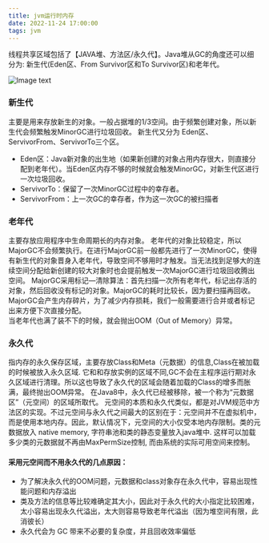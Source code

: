 ```yaml
---
title: jvm运行时内存
date: 2022-11-24 17:00:00
tags: jvm
---
```


线程共享区域包括了【JAVA堆、方法区/永久代】。Java堆从GC的角度还可以细分为: 新生代(Eden区、From Survivor区和To Survivor区)和老年代。
<!--more-->
![Image text](/asset/article/20221123/4.png)
### 新生代
主要是用来存放新生的对象。一般占据堆的1/3空间。由于频繁创建对象，所以新生代会频繁触发MinorGC进行垃圾回收。
新生代又分为 Eden区、ServivorFrom、ServivorTo三个区。
* Eden区：Java新对象的出生地（如果新创建的对象占用内存很大，则直接分配到老年代）。当Eden区内存不够的时候就会触发MinorGC，对新生代区进行一次垃圾回收。
* ServivorTo：保留了一次MinorGC过程中的幸存者。
* ServivorFrom：上一次GC的幸存者，作为这一次GC的被扫描者

### 老年代
主要存放应用程序中生命周期长的内存对象。
老年代的对象比较稳定，所以MajorGC不会频繁执行。在进行MajorGC前一般都先进行了一次MinorGC，使得有新生代的对象晋身入老年代，导致空间不够用时才触发。当无法找到足够大的连续空间分配给新创建的较大对象时也会提前触发一次MajorGC进行垃圾回收腾出空间。
MajorGC采用标记—清除算法：首先扫描一次所有老年代，标记出存活的对象，然后回收没有标记的对象。MajorGC的耗时比较长，因为要扫描再回收。MajorGC会产生内存碎片，为了减少内存损耗，我们一般需要进行合并或者标记出来方便下次直接分配。	
当老年代也满了装不下的时候，就会抛出OOM（Out of Memory）异常。

### 永久代
指内存的永久保存区域，主要存放Class和Meta（元数据）的信息,Class在被加载的时候被放入永久区域. 它和和存放实例的区域不同,GC不会在主程序运行期对永久区域进行清理。所以这也导致了永久代的区域会随着加载的Class的增多而胀满，最终抛出OOM异常。
在Java8中，永久代已经被移除，被一个称为“元数据区”（元空间）的区域所取代。
元空间的本质和永久代类似，都是对JVM规范中方法区的实现。不过元空间与永久代之间最大的区别在于：元空间并不在虚拟机中，而是使用本地内存。因此，默认情况下，元空间的大小仅受本地内存限制。类的元数据放入 native memory, 字符串池和类的静态变量放入java堆中. 这样可以加载多少类的元数据就不再由MaxPermSize控制, 而由系统的实际可用空间来控制。
#### 采用元空间而不用永久代的几点原因：
* 为了解决永久代的OOM问题，元数据和class对象存在永久代中，容易出现性能问题和内存溢出
* 类及方法的信息等比较难确定其大小，因此对于永久代的大小指定比较困难，太小容易出现永久代溢出，太大则容易导致老年代溢出（因为堆空间有限，此消彼长）
* 永久代会为 GC 带来不必要的复杂度，并且回收效率偏低